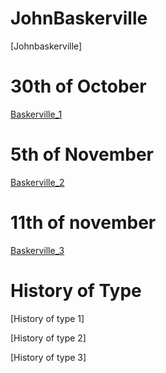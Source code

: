 # JohnBaskerville
[Johnbaskerville]
# 30th of October
[Baskerville_1](https://jamesscott147.github.io/john_baskerville/baskerville.html)

# 5th of November
[Baskerville_2](https://jamesscott147.github.io/john_baskerville/baskerville_2.html) 

# 11th of november

[Baskerville_3](https://jamesscott147.github.io/john_baskerville/baskerville_3.html) 


History of Type
===============

[History of type 1] 

[History of type 2] 

[History of type 3] 